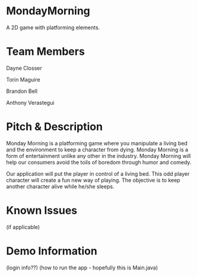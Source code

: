 # MondayMorning
A 2D game with platforming elements.

# Team Members
Dayne Closser

Torin Maguire

Brandon Bell

Anthony Verastegui

# Pitch & Description
Monday Morning is a platforming game where you manipulate a living bed and the environment to keep a character from dying. Monday Morning is a form of entertainment unlike any other in the industry. Monday Morning will help our consumers avoid the toils of boredom through humor and comedy.

Our application will put the player in control of a living bed. This odd player character will create a fun new way of playing. The objective is to keep another character alive while he/she sleeps.

# Known Issues
(if applicable)

# Demo Information
(login info??)
(how to run the app - hopefully this is Main.java)
